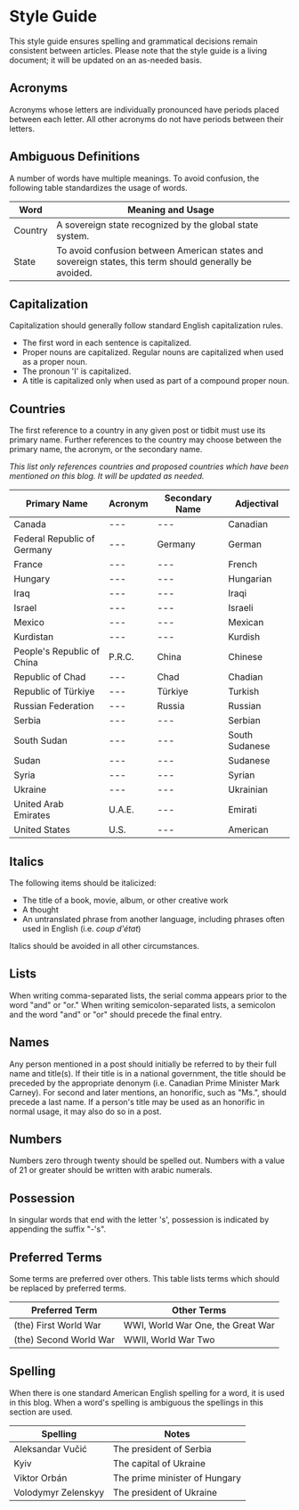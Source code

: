 # Style Guide
This style guide ensures spelling and grammatical decisions remain consistent between articles. Please note that the style guide is a living document; it will be updated on an as-needed basis.

## Acronyms
Acronyms whose letters are individually pronounced have periods placed between each letter. All other acronyms do not have periods between their letters.

## Ambiguous Definitions
A number of words have multiple meanings. To avoid confusion, the following table standardizes the usage of words.

| Word | Meaning and Usage |
| --- | --- |
| Country | A sovereign state recognized by the global state system. |
| State | To avoid confusion between American states and sovereign states, this term should generally be avoided. |

## Capitalization
Capitalization should generally follow standard English capitalization rules.

- The first word in each sentence is capitalized.
- Proper nouns are capitalized. Regular nouns are capitalized when used as a proper noun.
- The pronoun 'I' is capitalized.
- A title is capitalized only when used as part of a compound proper noun.

## Countries
The first reference to a country in any given post or tidbit must use its primary name. Further references to the country may choose between the primary name, the acronym, or the secondary name.

*This list only references countries and proposed countries which have been mentioned on this blog. It will be updated as needed.*

| Primary Name | Acronym | Secondary Name | Adjectival |
| --- | --- | --- | --- |
| Canada | --- | --- | Canadian |
| Federal Republic of Germany | --- | Germany | German |
| France | --- | --- | French |
| Hungary | --- | --- | Hungarian |
| Iraq | --- | --- | Iraqi |
| Israel | --- | --- | Israeli |
| Mexico | --- | --- | Mexican |
| Kurdistan | --- | --- | Kurdish |
| People's Republic of China | P.R.C. | China | Chinese |
| Republic of Chad | --- | Chad | Chadian |
| Republic of Türkiye | --- | Türkiye | Turkish |
| Russian Federation | --- | Russia | Russian |
| Serbia | --- | --- | Serbian |
| South Sudan | --- | --- | South Sudanese |
| Sudan | --- | --- | Sudanese |
| Syria | --- | --- | Syrian |
| Ukraine | --- | --- | Ukrainian |
| United Arab Emirates | U.A.E. | --- | Emirati |
| United States | U.S. | --- | American |

## Italics
The following items should be italicized:

- The title of a book, movie, album, or other creative work 
- A thought
- An untranslated phrase from another language, including phrases often used in English (i.e. *coup d'état*)

Italics should be avoided in all other circumstances.

## Lists
When writing comma-separated lists, the serial comma appears prior to the word "and" or "or." When writing semicolon-separated lists, a semicolon and the word "and" or "or" should precede the final entry.

## Names
Any person mentioned in a post should initially be referred to by their full name and title(s). If their title is in a national government, the title should be preceded by the appropriate denonym (i.e. Canadian Prime Minister Mark Carney).
For second and later mentions, an honorific, such as "Ms.", should precede a last name. If a person's title may be used as an honorific in normal usage, it may also do so in a post.

## Numbers
Numbers zero through twenty should be spelled out. Numbers with a value of 21 or greater should be written with arabic numerals.

## Possession
In singular words that end with the letter 's', possession is indicated by appending the suffix "-'s".

## Preferred Terms
Some terms are preferred over others. This table lists terms which should be replaced by preferred terms.

| Preferred Term | Other Terms |
| --- | --- |
| (the) First World War | WWI, World War One, the Great War |
| (the) Second World War | WWII, World War Two |

## Spelling
When there is one standard American English spelling for a word, it is used in this blog. When a word's spelling is ambiguous the spellings in this section are used.

| Spelling | Notes | 
| --- | ---|
| Aleksandar Vučić | The president of Serbia |
| Kyiv | The capital of Ukraine |
| Viktor Orbán | The prime minister of Hungary |
| Volodymyr Zelenskyy | The president of Ukraine |